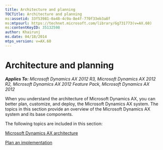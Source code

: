 ```yaml
---
title: Architecture and planning
TOCTitle: Architecture and planning
ms:assetid: 33f53981-0a48-4c9a-8e4f-770f33eb3a8f
ms:mtpsurl: https://technet.microsoft.com/library/Gg731773(v=AX.60)
ms:contentKeyID: 35132598
author: Khairunj
ms.date: 04/18/2014
mtps_version: v=AX.60
---
```


# Architecture and planning 


_**Applies To:** Microsoft Dynamics AX 2012 R3, Microsoft Dynamics AX 2012 R2, Microsoft Dynamics AX 2012 Feature Pack, Microsoft Dynamics AX 2012_

When you understand the architecture of Microsoft Dynamics AX, you can better plan, customize, and deploy, the Microsoft Dynamics AX system. The topics in this section provide an overview of the Microsoft Dynamics AX system and its base components.

The following topics are included in this section:

[Microsoft Dynamics AX architecture](microsoft-dynamics-ax-architecture.md)

[Plan an implementation](plan-an-implementation.md)





  


